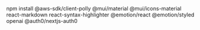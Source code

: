 npm install @aws-sdk/client-polly @mui/material @mui/icons-material react-markdown react-syntax-highlighter @emotion/react @emotion/styled openai @auth0/nextjs-auth0